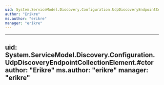 ```yaml
---
uid: System.ServiceModel.Discovery.Configuration.UdpDiscoveryEndpointCollectionElement
author: "Erikre"
ms.author: "erikre"
manager: "erikre"
---
```


---
uid: System.ServiceModel.Discovery.Configuration.UdpDiscoveryEndpointCollectionElement.#ctor
author: "Erikre"
ms.author: "erikre"
manager: "erikre"
---
